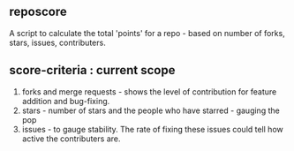 reposcore
----------
A script to calculate the total 'points' for a repo - based on number of forks, stars, issues, contributers.

score-criteria : current scope
-----------------------

1. forks and merge requests - shows the level of contribution for feature addition and bug-fixing.
2. stars - number of stars and the people who have starred - gauging the pop
3. issues - to gauge stability. The rate of fixing these issues could tell how active the contributers are.

